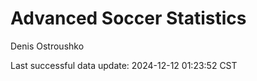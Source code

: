 # Advanced Soccer Statistics
Denis Ostroushko

<!-- gfm -->

Last successful data update: 2024-12-12 01:23:52 CST
